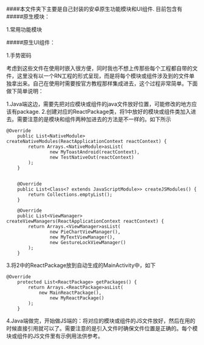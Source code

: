 ####本文件夹下主要是自己封装的安卓原生功能模块和UI组件.
目前包含有
#####原生模块：

1.常用功能模块

#####原生UI组件：

1.手势密码



考虑到这些文件在使用时嵌入很方便，同时我也不想上传那些每个工程都自带的文件，这里没有以一个RN工程的形式呈现，而是将每个模块或组件涉及到的文件单独拿出来。自己在使用时需要按官方教程那样集成进去，这个过程非常简单。下面做下简单说明：

1.Java端这边，需要先把对应模块或组件的java文件放好位置，可能修改的地方应该有package.
2.创建对应的ReactPackage类，将1中放好的模块或组件类加入进去。需要注意的是模块和组件两种加进去的方法是不一样的。如下所示

```
@Override
    public List<NativeModule> createNativeModules(ReactApplicationContext reactContext) {
        return Arrays.<NativeModule>asList(
                new MyToastAndroid(reactContext),
                new TestNativeOut(reactContext)
        );
    }


    @Override
    public List<Class<? extends JavaScriptModule>> createJSModules() {
        return Collections.emptyList();
    }

    @Override
    public List<ViewManager> createViewManagers(ReactApplicationContext reactContext) {
        return Arrays.<ViewManager>asList(
                new PieChartViewManager(),
                new MyTextViewManager(),
                new GestureLockViewManager()
        );
    }
```

3.将2中的ReactPackage放到自动生成的MainActivity中，如下
```
@Override
    protected List<ReactPackage> getPackages() {
        return Arrays.<ReactPackage>asList(
            new MainReactPackage(),
                new MyReactPackage()
        );
    }
```

4.Java端做完，开始做JS端的：将对应的模块或组件的JS文件放好，然后在用的时候直接引用就可以了。需要注意的是引入文件时确保文件位置是正确的。每个模块或组件的JS文件里有示例用法供参考。

